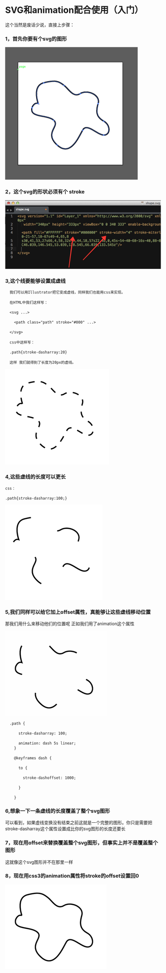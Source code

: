 <h1>SVG和animation配合使用（入门）</h1>

这个当然是废话少说，直接上步骤：

<h3>1，首先你要有个svg的图形</h3>

 <img src="../images/svg-shape.png"/>

<h3>2，这个svg的形状必须有个 stroke </h3>

 <img src="../images/svg-path.png"/>

<h3>3,这个线要能够设置成虚线</h3>

	  我们可以用Illustrator把它变成虚线，同样我们也能用css来实现。

	  在HTML中我们这样写：

	  <svg ...>

	  	<path class="path" stroke="#000" ...>

	  </svg>

	  css中这样写：

	  .path{stroke-dasharray:20}

	  这样 我们就得到了长度为20px的虚线。

 <img src="../images/dashed-shape.png"/>

 <h3>4,这些虚线的长度可以更长</h3>

 	css：

 	.path{stroke-dasharray:100;}

 <img src="../images/long-dashes.png"/>

 <h3>5,我们同样可以给它加上offset属性，真能够让这些虚线移动位置</h3>

   那我们用什么来移动他们的位置呢 正如我们用了animation这个属性

  <img src="../images/animate-stroke.gif"/>

	  .path {

		  stroke-dasharray: 100;

		  animation: dash 5s linear;
		}

		@keyframes dash {

		  to {

		    stroke-dashoffset: 1000;

		  }

		}

 <h3>6,想象一下一条虚线的长度覆盖了整个svg图形</h3>

   可以看到，如果虚线变换没有结束之前这就是一个完整的图形。你只是需要把 stroke-dasharray这个属性设置成比你的svg图形的长度还要长

 <h3>7，现在用offset来替换覆盖整个svg图形，但事实上并不是覆盖整个图形</h3>

   这就像这个svg图形并不在那里一样

 <h3>8，现在用css3的animation属性将stroke的offset设置回0</h3>

 <img src="../images/animate-stroke-full.gif"/>




























































